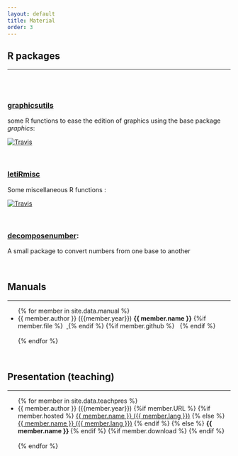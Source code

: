 ```yaml
---
layout: default
title: Material
order: 3
---
```


## R packages
<hr/>

<br/>
<br/>

### [graphicsutils](https://github.com/KevCaz/graphicsutils)

 some R functions to ease the edition of graphics using the base package *graphics*:

 [![Travis](https://travis-ci.org/KevCaz/graphicsutils.svg?branch=master)](https://travis-ci.org/KevCaz/graphicsutils)


<br/>

### [letiRmisc](https://github.com/letiR/letiRmisc)

Some miscellaneous R functions :

 [![Travis](https://travis-ci.org/letiR/letiRmisc.svg?branch=master)](https://travis-ci.org/letiR/letiRmisc)

<br/>

### [decomposenumber](https://github.com/KevCaz/decomposenumbers):

 A small package to convert numbers from one base to another


<br/>

## Manuals
<hr/>

<ul>
{% for member in site.data.manual %}
  <li>
    {{ member.author }} ({{member.year}}) <b> {{ member.name }}</b>
    {%if member.file %}
    &nbsp;<a href="{{ site.baseurl }}/material/assets/{{ member.file }}"> <i class="fa fa-file-pdf-o"></i></a>
    {% endif %}
    {%if member.github %}
    &nbsp;<a href="{{ member.github }}"><i class="fa fa-github"></i></a>
    {% endif %}
  </li>
  <br/>
{% endfor %}
</ul>

<br/>


## Presentation (teaching)
<hr/>

<ul>
{% for member in site.data.teachpres %}
  <li>
    {{ member.author }} ({{member.year}})
    {%if member.URL %}
      {%if member.hosted %}
        <a href="{{ site.baseurl }}/material/assets/{{ member.URL }}">{{ member.name }} ({{ member.lang }})</a>
      {% else %}
        <a href="{{ member.URL }}">{{ member.name }} ({{ member.lang }})</a>
      {% endif %}
    {% else %}
      <b> {{ member.name }} </b>
    {% endif %}
    {%if member.download %}
      <a href="{{ site.baseurl }}/material/assets/{{ member.download }}"><i class="fa fa-download"></i></a>
    {% endif %}
  </li>
  <br/>
{% endfor %}
</ul>
